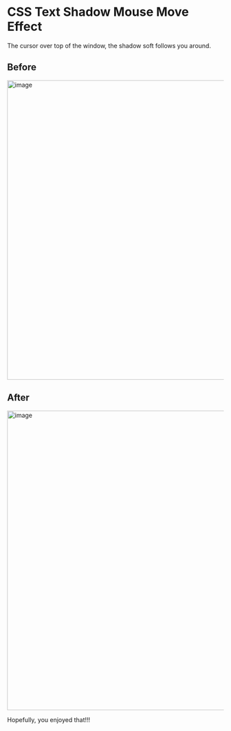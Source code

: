 # CSS Text Shadow Mouse Move Effect

The cursor over top of the window, the shadow soft follows you around.

## Before
<img width="696" alt="image" src="https://github.com/turtle-evolution/js30/assets/70047028/34aa32f3-d66e-4a0b-84a2-97b4b8974b5a">

## After
<img width="696" alt="image" src="https://github.com/turtle-evolution/js30/assets/70047028/9c4d1e48-0550-4ebe-ac32-9cc96b54abee">

Hopefully, you enjoyed that!!!
